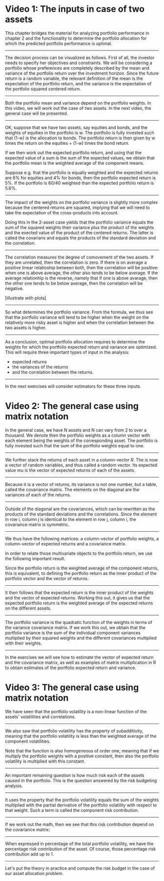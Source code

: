 # Video 1: The inputs in case of two assets


This chapter bridges the material for analyzing portfolio performance in chapter 2 and the functionality to determine the portfolio allocation for which the predicted portfolio performance is optimal. 

***

The decision process can be visualized as follows. First of all, the investor needs to specify her objectives and constraints. We will be considering a portfolio whose preferences are completely described by the mean and variance of the portfolio return over the investment horizon. Since the future return is a random variable, the relevant definition of the mean is the expectation of the portfolio return, and the variance is the expectation of the portfolio squared centered return. 

***

Both the portfolio mean and variance depend on the portfolio weights. In this video, we will work out the case of two assets. In the next video, the general case will be presented. 


***

OK, suppose that we have two assets, say equities and bonds, and the weights of equities in the portfolio is w. The portfolio is fully invested such that (1-w) is the allocation to bonds. The portfolio return is then given by w times the return on the equities + (1-w) times the bond return. 

If we then work out the expected portfolio return, and using that the expected value of a sum is the sum of the expected values, we obtain that the  portfolio mean is the weighted average of the component means.

Suppose e.g. that the portfolio is equally weighted and the expected returns are 6% for equities and 4% for bonds, then the portfolio expected return is 5%. If the portfolio is 60/40 weighted than the expected portfolio return is 5.6%.  

***

The impact of the weights on the portfolio variance is slightly more complex because the centered returns are squared, implying that we will need to take the expectation of the cross-products into account. 

Doing this in the 2-asset case yields that the portfolio variance equals the sum of the squared weights their variance plus the product of the weights and the exected value of the product of the centered returns. The latter is called the covarians and equals the products of the standard deviation and the correlation. 

***

The correlation measures the degree of comovement of the two assets. If they are unrelated, then the correlation is zero. If there is on average a positive linear relatioship between both, then the correlation will be positive: when one is above average, the other also tends to be below average. If the average relationhip is the reverse, namely that if one is above avarage, then the other one tends to be below average, then the correlation will be negative.

[illustrate with plots]
 

***

So what determines the portfolio variance. From the formula, we thus see that the portfolio variance will tend to be higher when the weight on the relatively more risky asset is higher and when the correlation between the two assets is higher.

***

As a conclusion, optimal portfolio allocation requires to determine the weights for which the portfolio expected return and variance are optimized. This will require three important types of input in the analysis:
* expected returns
* the variances of the returns
* and the correlation between the returns.

***

In the next exercises will consider estimators for these three inputs.

# Video 2: The general case using matrix notation


In the general case, we have N assets and N can vary from 2 to over a thousand. We denote then the portfolio weights as a column vector with each element being the weights of the corresponding asset. The portfolio is fully invested such that the sum of the portfolio weights equal to one. 

***

We further stack the returns of each asset in a column-vector $R$. The is now a vector of random variables, and thus called a random vector. Its expected value mu is the vector of expected returns of each of the assets. 

***

Because it is a vector of returns, its variance is not one number, but a table, called the covariance matrix. The elements on the diagonal are the variances of each of the returns.

***

Outside of the diagonal are the covariances, which can be rewritten as the products of the standard deviations and the correlations. Since the element in row i, column j is identical to the element in row j, column i, the covariance matrix is symmetric. 

***

We thus have the following matrices: a column-vector of portfolio weights, a column-vector of expected returns and a covariance matrix. 

In order to relate those multivariate objects to the portfolio return, we use the following important result.

Since the portfolio return is the weighted average of the component returns, this is equivalent, to defining the portfolio return as the inner product of the portfolio vector and the vector of returns. 

***

It then follows that the expected return is the inner product of the weights and the vector of expected returns. Working this out, it gives us that the expected portfolio return is the weighted average of the expected returns on the different assets.

***

The portfolio variance is the quadratic function of the weights in terms of the variance covariance matrix. If we work this out, we obtain that the portfolio variance is the sum of the individual component variances multiplied by their squared weights and the different covariances multiplied with their weights.

***

In the exercises we will see how to estimate the vector of expected return and the covariance matrix, as well as examples of matrix multiplication in R to obtain estimates of the portfolio expected return and variance. 

# Video 3: The general case using matrix notation

We have seen that the portfolio volatility is a non-linear function of the assets' volatilities and correlations. 

***

We also saw that portfolio volatility has the property of subadditivity, meaning that the portfolio volatility is less than the weighted average of the component volatilities. 

Note that the function is also homogeneous of order one, meaning that if we multiply the portfolio weights with a positive constant, then also the portfolio volatility is multiplied with this constant. 


***

An important remaining question is how much risk each of the assets caused in the portfolio. This is the question answered by the risk budgeting analysis.

***

It uses the property that the portfolio volatility equals the sum of the weights multiplied with the partial derivative of the portfolio volatility with respect to that weight. Such a term is called the component risk contribution. 

***

If we work out the math, then we see that this risk contribution depend on the covariance matrix:

***

When expressed in percentage of the total portfolio volatility, we have the percentage risk contribution of the asset. Of course, those percentage risk contribution add up to 1. 

***

Let's put the theory in practice and compute the risk budget in the case of our asset allocation problem.

 